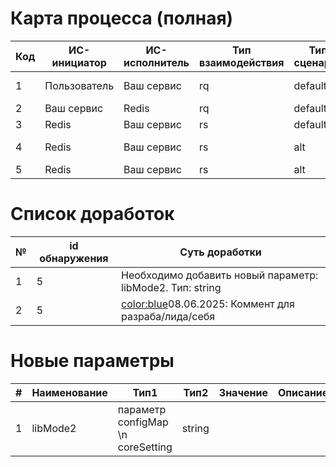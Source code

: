 Карта процесса (полная)
  ====
  | Код | ИC-инициатор | ИС-исполнитель | Тип взаимодействия | Тип сценария | Метод API | Описание |
  |---|---|---|---|---|---|---|
  | 1 | Пользователь | Ваш сервис | rq | default | POST/api-method | Комментарий |
  | 2 | Ваш сервис | Redis | rq | default |  |  |
  | 3 | Redis | Ваш сервис | rs | default | 200 OK | Комментарий |
  | 4 | Redis | Ваш сервис | rs | alt | Альт ответ | Альт условие |
  | 5 | Redis | Ваш сервис | rs | alt | Ответ | Успех |
  Список доработок
  ====
  | № | id обнаружения | Суть доработки|
  |---|---|---|
  | 1 | 5 | Необходимо добавить новый параметр: libMode2. Тип: string |
  | 2 | 5 | <color:blue>08.06.2025:</color> Коммент для разраба/лида/себя |
  Новые параметры
  ====
  | # | Наименование | Тип1 | Тип2 | Значение | Описание |
  |---|---|---|---|---|---|
  | 1 | libMode2 | параметр configMap \n coreSetting | string |  |  |